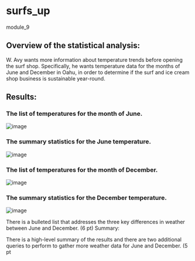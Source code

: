 # surfs_up
module_9

## Overview of the statistical analysis:

W. Avy wants more information about temperature trends before opening the surf shop. Specifically, he wants temperature data for the months of June and December in Oahu, in order to determine if the surf and ice cream shop business is sustainable year-round.

## Results:

### The list of temperatures for the month of June.

![image](https://user-images.githubusercontent.com/105535250/184470259-a36f6e24-b98b-4376-993e-3f145aa305b6.png)

### The summary statistics for the June temperature.

![image](https://user-images.githubusercontent.com/105535250/184470306-f4f3de68-5c8b-4bb8-9761-8aabcb242ed2.png)

### The list of temperatures for the month of December.

![image](https://user-images.githubusercontent.com/105535250/184470367-7f5da101-120c-4537-b5d8-1bde89175c66.png)

### The summary statistics for the December temperature.

![image](https://user-images.githubusercontent.com/105535250/184470402-20dbca86-e53a-4327-a712-dca77b04fe01.png)




There is a bulleted list that addresses the three key differences in weather between June and December. (6 pt)
Summary:

There is a high-level summary of the results and there are two additional queries to perform to gather more weather data for June and December. (5 pt
